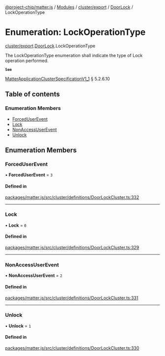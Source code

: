 [@project-chip/matter.js](../README.md) / [Modules](../modules.md) / [cluster/export](../modules/cluster_export.md) / [DoorLock](../modules/cluster_export.DoorLock.md) / LockOperationType

# Enumeration: LockOperationType

[cluster/export](../modules/cluster_export.md).[DoorLock](../modules/cluster_export.DoorLock.md).LockOperationType

The LockOperationType enumeration shall indicate the type of Lock operation performed.

**`See`**

[MatterApplicationClusterSpecificationV1_1](../interfaces/spec_export.MatterApplicationClusterSpecificationV1_1.md) § 5.2.6.10

## Table of contents

### Enumeration Members

- [ForcedUserEvent](cluster_export.DoorLock.LockOperationType.md#forceduserevent)
- [Lock](cluster_export.DoorLock.LockOperationType.md#lock)
- [NonAccessUserEvent](cluster_export.DoorLock.LockOperationType.md#nonaccessuserevent)
- [Unlock](cluster_export.DoorLock.LockOperationType.md#unlock)

## Enumeration Members

### ForcedUserEvent

• **ForcedUserEvent** = ``3``

#### Defined in

[packages/matter.js/src/cluster/definitions/DoorLockCluster.ts:332](https://github.com/project-chip/matter.js/blob/16d5b0d/packages/matter.js/src/cluster/definitions/DoorLockCluster.ts#L332)

___

### Lock

• **Lock** = ``0``

#### Defined in

[packages/matter.js/src/cluster/definitions/DoorLockCluster.ts:329](https://github.com/project-chip/matter.js/blob/16d5b0d/packages/matter.js/src/cluster/definitions/DoorLockCluster.ts#L329)

___

### NonAccessUserEvent

• **NonAccessUserEvent** = ``2``

#### Defined in

[packages/matter.js/src/cluster/definitions/DoorLockCluster.ts:331](https://github.com/project-chip/matter.js/blob/16d5b0d/packages/matter.js/src/cluster/definitions/DoorLockCluster.ts#L331)

___

### Unlock

• **Unlock** = ``1``

#### Defined in

[packages/matter.js/src/cluster/definitions/DoorLockCluster.ts:330](https://github.com/project-chip/matter.js/blob/16d5b0d/packages/matter.js/src/cluster/definitions/DoorLockCluster.ts#L330)
